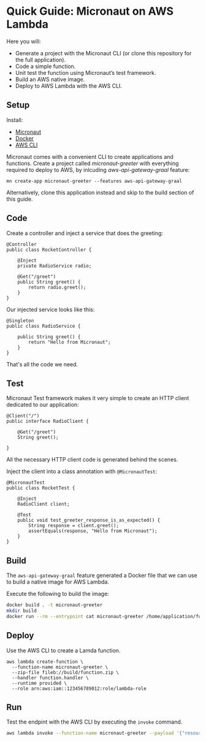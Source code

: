 # Quick Guide: Micronaut on AWS Lambda
Here you will:

* Generate a project with the Micronaut CLI (or clone this repository for the full application).
* Code a simple function.
* Unit test the function using Micronaut’s test framework.
* Build an AWS native image.
* Deploy to AWS Lambda with the AWS CLI.

## Setup
Install:
* [Micronaut][1]
* [Docker][2]
* [AWS CLI][3]

[3]: https://docs.aws.amazon.com/cli/latest/userguide/cli-chap-install.html
[2]: https://docs.docker.com/install/
[1]: https://micronaut.io/download.html

Micronaut comes with a convenient CLI to create applications and functions. Create a project called _micronaut-greeter_ with everything required to deploy to AWS, by inlcuding _aws-api-gateway-graal_ feature:

    mn create-app micronaut-greeter --features aws-api-gateway-graal

Alternatively, clone this application instead and skip to the build section of this guide.

## Code
Create a controller and inject a service that does the greeting:

    @Controller
    public class RocketController {
    
        @Inject
        private RadioService radio;
    
        @Get("/greet")
        public String greet() {
            return radio.greet();
        }
    }

Our injected service looks like this:

    @Singleton
    public class RadioService {
    
        public String greet() {
            return "Hello from Micronaut";
        }
    }

That's all the code we need.

## Test
Micronaut Test framework makes it very simple to create an HTTP client dedicated to our application:

    @Client("/")
    public interface RadioClient {
    
        @Get("/greet")
        String greet();
    
    }

All the necessary HTTP client code is generated behind the scenes. 

Inject the client into a class annotation with `@MicronautTest`:

    @MicronautTest
    public class RocketTest {
    
        @Inject
        RadioClient client;
    
        @Test
        public void test_greeter_response_is_as_expected() {
            String response = client.greet();
            assertEquals(response, "Hello from Micronaut");
        }
    }

## Build
The `aws-api-gateway-graal` feature generated a Docker file that we can use to build a native image for AWS Lambda.

Execute the following to build the image:

```bash
docker build . -t micronaut-greeter
mkdir build
docker run --rm --entrypoint cat micronaut-greeter /home/application/function.zip > build/function.zip
```
## Deploy
Use the AWS CLI to create a Lamda function.

    aws lambda create-function \
      --function-name micronaut-greeter \
      --zip-file fileb://build/function.zip \
      --handler function.handler \
      --runtime provided \
      --role arn:aws:iam::123456789012:role/lambda-role

## Run
Test the endpint with the AWS CLI by executing the `invoke` command.

```bash
aws lambda invoke --function-name micronaut-greeter --payload '{"resource": "/{proxy+}","path": "/greet","httpMethod": "GET","pathParameters":{"proxy":"greet"},"requestContext":{"identity":{}}}' build/response.txt
```
